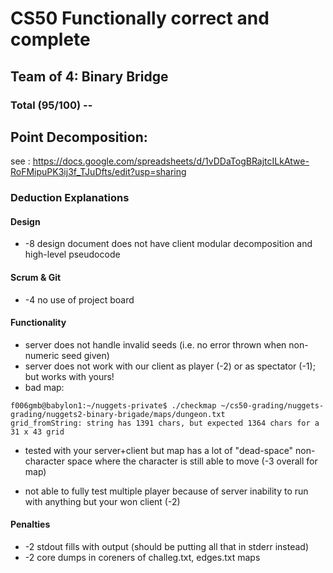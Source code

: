 # CS50 Functionally correct and complete
## Team of 4: Binary Bridge

### Total (95/100) -- 

## Point Decomposition:

see : https://docs.google.com/spreadsheets/d/1vDDaTogBRajtcILkAtwe-RoFMipuPK3ij3f_TJuDfts/edit?usp=sharing

### Deduction Explanations
#### Design
* -8 design document does not have client modular decomposition and high-level pseudocode 
#### Scrum & Git
* -4 no use of project board

#### Functionality 
* server does not handle invalid seeds (i.e. no error thrown when non-numeric seed given)
* server does not work with our client as player (-2) or as spectator (-1); but works with yours! 
* bad map: 
```
f006gmb@babylon1:~/nuggets-private$ ./checkmap ~/cs50-grading/nuggets-grading/nuggets2-binary-brigade/maps/dungeon.txt 
grid_fromString: string has 1391 chars, but expected 1364 chars for a 31 x 43 grid
```
* tested with your server+client but map has a lot of "dead-space" non-character space where the character is still able to move (-3 overall for map)

* not able to fully test multiple player because of server inability to run with anything but your won client (-2)

#### Penalties
* -2 stdout fills with output (should be putting all that in stderr instead)
* -2 core dumps in coreners of challeg.txt, edges.txt maps